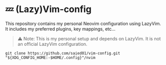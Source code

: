 # 💤 (Lazy)Vim-config

This repository contains my personal Neovim configuration using LazyVim.  
It includes my preferred plugins, key mappings, etc...

> ⚠️ Note: This is my personal setup and depends on LazyVim. It is not an official LazyVim configuration.

``
git clone https://github.com/saied01/vim-config.git "${XDG_CONFIG_HOME:-$HOME/.config}"/nvim
``
